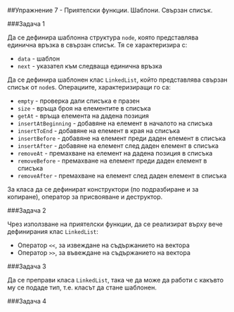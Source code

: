 ##Упражнение 7 - Приятелски функции. Шаблони. Свързан списък.

###Задача 1

Да се дефинира шаблонна структура ```node```, която представлява единична връзка в свързан списък. Тя се характеризира с:

* ```data``` - шаблон
* ```next``` - указател към следваща единична връзка

Да се дефинира шаблонен клас ```LinkedList```, който представлява свързан списък от ```node```s. Операциите, характеризиращи го са:

* ```empty``` - проверка дали списъка е празен
* ```size``` - връща броя на елементите в списъка
* ```getAt``` - връща елемента на дадена позиция
* ```insertAtBeginning``` - добавяне на елемент в началото на списъка
* ```insertToEnd``` - добавяне на елемент в края на списъка
* ```insertBefore``` - добавяне на елемент преди даден елемент в списъка
* ```insertAfter``` - добавяне на елемент след даден елемент в списъка
* ```removeAt``` - премахване на елемент на дадена позиция в списъка
* ```removeBefore``` - премахване на елемент преди даден елемент в списъка
* ```removeAfter``` - премахване на елемент след даден елемент в списъка

За класа да се дефинират конструктори (по подразбиране и за копиране), оператор за присвояване и деструктор.

###Задача 2

Чрез използване на приятелски функции, да се реализират върху вече дефинирания клас ```LinkedList```:

* Оператор ```<<```, за извеждане на съдържанието на вектора
* Оператор ```>>```, за въвеждане на съдържанието на вектора

###Задача 3

Да се преправи класа ```LinkedList```, така че да може да работи с какъвто му се подаде тип, т.е. класът да стане шаблонен.

 
###Задача 4